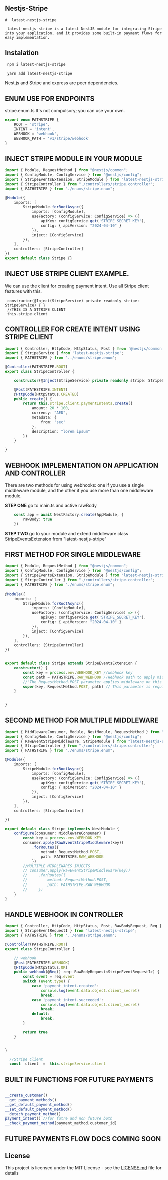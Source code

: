 ## Nestjs-Stripe
```
#  latest-nestjs-stripe

 latest-nestjs-stripe is a latest NestJS module for integrating Stripe into your application, and it provides some built-in payment flows for easy implementation.

```

## Instalation

```bash
 npm i latest-nestjs-stripe
```

```bash
 yarn add latest-nestjs-stripe
```
Nest.js and Stripe and express are peer dependencies.

## ENUM USE FOR ENDPOINTS 
stripe.enum.ts
It's not compulsory; you can use your own.
```typescript
export enum PATHSTRIPE {
    ROOT = 'stripe',
    INTENT = 'intent',
    WEBHOOK = 'webhook',
    WEBHOOK_PATH = 'v1/stripe/webhook'
}
```

## INJECT STRIPE MODULE IN YOUR MODULE
```typescript
import { Module, RequestMethod } from "@nestjs/common";
import { ConfigModule, ConfigService } from "@nestjs/config";
import { StripeEventsExtension, StripeModule } from "latest-nestjs-stripe";
import { StripeController } from "./controllers/stripe.controller";
import { PATHSTRIPE } from "./enums/stripe.enum";

@Module({
    imports: [
        StripeModule.forRootAsync({
            imports: [ConfigModule],
            useFactory: (configService: ConfigService) => ({
                apiKey: configService.get('STRIPE_SECRET_KEY'),
                config: { apiVersion: "2024-04-10" }
            }),
            inject: [ConfigService]
        }),
    ],
    controllers: [StripeController]
})
export default class Stripe {}
```



## INJECT USE STRIPE CLIENT EXAMPLE.
We can use the client for creating payment intent. Use all Stripe client features with this.
```JS
 constructor(@Inject(StripeService) private readonly stripe: StripeService) { }
 //THIS IS A STTRIPE CLIENT
 this.stripe.client
```

## CONTROLLER FOR CREATE INTENT USING STRIPE CLIENT 

```typescript
import { Controller, HttpCode, HttpStatus, Post } from '@nestjs/common';
import { StripeService } from 'latest-nestjs-stripe';
import { PATHSTRIPE } from '../enums/stripe.enum';

@Controller(PATHSTRIPE.ROOT)
export class StripeController {

    constructor(@Inject(StripeService) private readonly stripe: StripeService) { }

    @Post(PATHSTRIPE.INTENT)
    @HttpCode(HttpStatus.CREATED)
    public create() {
        return this.stripe.client.paymentIntents.create({
            amount: 20 * 100,
            currency: "AED",
            metadata: {
                from: 'sec'
            },
            description: "lorem ipsum"
        })
    }

}
```

## WEBHOOK IMPLEMENTATION ON APPLICATION AND CONTROLLER 
There are two methods for using webhooks: one if you use a single middleware module, and the other if you use more than one middleware module.

**STEP ONE**
go to main.ts and active rawBody
```typescript
    const app = await NestFactory.create(AppModule, {
        rawBody: true
    })
```
**STEP TWO**
go to your module and extend middleware class StripeEventsExtension from "latest-nestjs-stripe"

## FIRST METHOD FOR SINGLE MIDDLEWARE
```typescript
import { Module, RequestMethod } from "@nestjs/common";
import { ConfigModule, ConfigService } from "@nestjs/config";
import { StripeEventsExtension, StripeModule } from "latest-nestjs-stripe";
import { StripeController } from "./controllers/stripe.controller";
import { PATHSTRIPE } from "./enums/stripe.enum";

@Module({
    imports: [
        StripeModule.forRootAsync({
            imports: [ConfigModule],
            useFactory: (configService: ConfigService) => ({
                apiKey: configService.get('STRIPE_SECRET_KEY'),
                config: { apiVersion: "2024-04-10" }
            }),
            inject: [ConfigService]
        }),
    ],
    controllers: [StripeController]
})


export default class Stripe extends StripeEventsExtension {
    constructor() {
        const key = process.env.WEBHOOK_KEY //webhook key
        const path = PATHSTRIPE.RAW_WEBHOOK //Webhook path to apply middleware on this path
        //"The RequestMethod.POST parameter applies middleware on this route method."
        super(key, RequestMethod.POST, path) // This parameter is required in the StripeEventsExtension class.
    }
    

}
```
## SECOND METHOD FOR MULTIPLE MIDDLEWARE
```typescript
import { MiddlewareConsumer, Module, NestModule, RequestMethod } from "@nestjs/common";
import { ConfigModule, ConfigService } from "@nestjs/config";
import { RawEventStripeMiddleware, StripeModule } from "latest-nestjs-stripe";
import { StripeController } from "./controllers/stripe.controller";
import { PATHSTRIPE } from "./enums/stripe.enum";

@Module({
    imports: [
        StripeModule.forRootAsync({
            imports: [ConfigModule],
            useFactory: (configService: ConfigService) => ({
                apiKey: configService.get('STRIPE_SECRET_KEY'),
                config: { apiVersion: "2024-04-10" }
            }),
            inject: [ConfigService]
        }),
    ],
    controllers: [StripeController]

})

export default class Stripe implements NestModule {
    configure(consumer: MiddlewareConsumer) {
        const key = process.env.WEBHOOK_KEY
        consumer.apply(RawEventStripeMiddleware(key))
            .forRoutes({
                method: RequestMethod.POST,
                path: PATHSTRIPE.RAW_WEBHOOK
            })
        //MULTIPLE MIDDLEWARES INJECTS
        // consumer.apply(RawEventStripeMiddleware(key))
        //     .forRoutes({
        //         method: RequestMethod.POST,
        //         path: PATHSTRIPE.RAW_WEBHOOK
        //     })
    }
}
```
## HANDLE WEBHOOK IN CONTROLLER

```typescript
import { Controller, HttpCode, HttpStatus, Post, RawBodyRequest, Req } from '@nestjs/common';
import { StripeEventRequestI } from 'latest-nestjs-stripe';
import { PATHSTRIPE } from '../enums/stripe.enum';

@Controller(PATHSTRIPE.ROOT)
export class StripeController {

    // webhook
    @Post(PATHSTRIPE.WEBHOOK)
    @HttpCode(HttpStatus.OK)
    public webhook(@Req() req: RawBodyRequest<StripeEventRequestI>) {
        const event = req.event
        switch (event.type) {
            case 'payment_intent.created':
                console.log(event.data.object.client_secret)
                break;
            case 'payment_intent.succeeded':
                console.log(event.data.object.client_secret)
                break;
            default:
                break;
        }

        return true
    }


}
```


```typescript
  //Stripe Client
  const  client  =  this.stripeService.client
```

## BUILT IN FUNCTIONS FOR FUTURE PAYMENTS
```typescript

__create_customer()
__get_payment_methods()
__get_default_payment_method()
__set_default_payment_method()
__detach_payment_method()
payment_intent() //for futre and non future both
__check_payment_method(payment_method,customer_id)
```

## FUTURE PAYMENTS FLOW DOCS COMING SOON

## License

This project is licensed under the MIT License - see the [LICENSE.md](LICENSE.md) file for details
